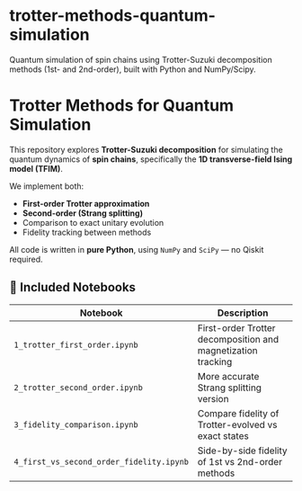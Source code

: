 # trotter-methods-quantum-simulation
Quantum simulation of spin chains using Trotter-Suzuki decomposition methods (1st- and 2nd-order), built with Python and NumPy/Scipy.

# Trotter Methods for Quantum Simulation

This repository explores **Trotter-Suzuki decomposition** for simulating the quantum dynamics of **spin chains**, specifically the **1D transverse-field Ising model (TFIM)**.

We implement both:
-  **First-order Trotter approximation**
- **Second-order (Strang splitting)**
- Comparison to exact unitary evolution
- Fidelity tracking between methods

All code is written in **pure Python**, using `NumPy` and `SciPy` — no Qiskit required.


## 📓 Included Notebooks

| Notebook | Description |
|----------|-------------|
| `1_trotter_first_order.ipynb` | First-order Trotter decomposition and magnetization tracking |
| `2_trotter_second_order.ipynb` | More accurate Strang splitting version |
| `3_fidelity_comparison.ipynb` | Compare fidelity of Trotter-evolved vs exact states |
| `4_first_vs_second_order_fidelity.ipynb` | Side-by-side fidelity of 1st vs 2nd-order methods |


